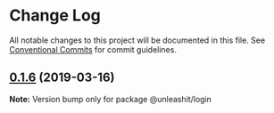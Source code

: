 # Change Log

All notable changes to this project will be documented in this file.
See [Conventional Commits](https://conventionalcommits.org) for commit guidelines.

## [0.1.6](https://github.com/unleashit/npm-library/compare/@unleashit/login@0.1.5...@unleashit/login@0.1.6) (2019-03-16)

**Note:** Version bump only for package @unleashit/login
